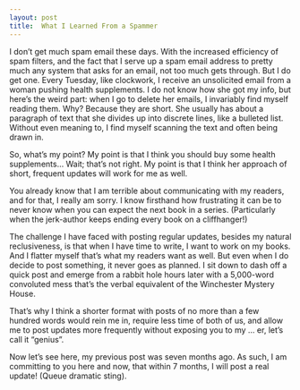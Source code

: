 ```yaml
---
layout: post
title:  What I Learned From a Spammer
---
```

I don’t get much spam email these days. With the increased efficiency of spam filters, and the fact that I serve up a spam email address to pretty much any system that asks for an email, not too much gets through. But I do get one. Every Tuesday, like clockwork, I receive an unsolicited email from a woman pushing health supplements. I do not know how she got my info, but here’s the weird part: when I go to delete her emails, I invariably find myself reading them. Why? Because they are short. She usually has about a paragraph of text that she divides up into discrete lines, like a bulleted list. Without even meaning to, I find myself scanning the text and often being drawn in. 
<!--more-->

So, what’s my point? My point is that I think you should buy some health supplements… Wait; that’s not right. My point is that I think her approach of short, frequent updates will work for me as well. 

You already know that I am terrible about communicating with my readers, and for that, I really am sorry. I know firsthand how frustrating it can be to never know when you can expect the next book in a series. (Particularly when the jerk-author keeps ending every book on a cliffhanger!) 

The challenge I have faced with posting regular updates, besides my natural reclusiveness, is that when I have time to write, I want to work on my books. And I flatter myself that’s what my readers want as well. But even when I do decide to post something, it never goes as planned. I sit down to dash off a quick post and emerge from a rabbit hole hours later with a 5,000-word convoluted mess that’s the verbal equivalent of the Winchester Mystery House. 

That’s why I think a shorter format with posts of no more than a few hundred words would rein me in, require less time of both of us, and allow me to post updates more frequently without exposing you to my … er, let’s call it “genius”.

Now let’s see here, my previous post was seven months ago. As such, I am committing to you here and now, that within 7 months, I will post a real update! (Queue dramatic sting).

